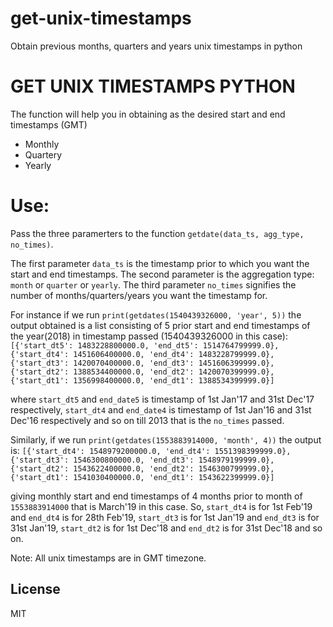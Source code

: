 # get-unix-timestamps
Obtain previous months, quarters and years unix timestamps in python

# GET UNIX TIMESTAMPS PYTHON

The function will help you in obtaining as the desired start and end timestamps (GMT)
  - Monthly
  - Quartery
  - Yearly

# Use:

Pass the three paramerters to the function `getdate(data_ts, agg_type, no_times)`.

The first parameter `data_ts` is the timestamp prior to which you want the start and end timestamps.
The second parameter is the aggregation type: `month` or `quarter` or `yearly`.
The third parameter `no_times` signifies the number of months/quarters/years you want the timestamp for.

For instance if we run `print(getdates(1540439326000, 'year', 5))` the output obtained is a list consisting of 5 prior start and end timestamps of the year(2018) in timestamp passed (1540439326000 in this case):
`[{'start_dt5': 1483228800000.0, 'end_dt5': 1514764799999.0}, {'start_dt4': 1451606400000.0, 'end_dt4': 1483228799999.0}, {'start_dt3': 1420070400000.0, 'end_dt3': 1451606399999.0}, {'start_dt2': 1388534400000.0, 'end_dt2': 1420070399999.0}, {'start_dt1': 1356998400000.0, 'end_dt1': 1388534399999.0}]`

where `start_dt5` and `end_date5` is timestamp of 1st Jan'17 and 31st Dec'17 respectively, `start_dt4` and `end_date4` is timestamp of 1st Jan'16 and 31st Dec'16 respectively and so on till 2013 that is the `no_times` passed.



Similarly, if we run `print(getdates(1553883914000, 'month', 4))` the output is:
`[{'start_dt4': 1548979200000.0, 'end_dt4': 1551398399999.0}, {'start_dt3': 1546300800000.0, 'end_dt3': 1548979199999.0}, {'start_dt2': 1543622400000.0, 'end_dt2': 1546300799999.0}, {'start_dt1': 1541030400000.0, 'end_dt1': 1543622399999.0}]`

giving monthly start and end timestamps of 4 months prior to month of `1553883914000` that is March'19 in this case.
So, `start_dt4` is for 1st Feb'19 and `end_dt4` is for 28th Feb'19, `start_dt3` is for 1st Jan'19 and `end_dt3` is for 31st Jan'19, `start_dt2` is for 1st Dec'18 and `end_dt2` is for 31st Dec'18 and so on.

Note: All unix timestamps are in GMT timezone.

License
----

MIT

